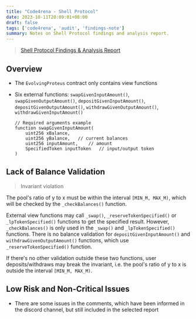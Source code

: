 ```yaml
---
title: "Code4rena - Shell Protocol"
date: 2023-10-11T20:09:01+08:00
draft: false
tags: ['code4rena', 'audit', 'findings-note']
summary: Notes on Shell Protocol findings and analysis report.
---
```


> [Shell Protocol Findings & Analysis Report](https://code4rena.com/reports/2023-08-shell)

## Overview

- The `EvolvingProteus` contract only contains view functions
- Six external functions: `swapGivenInputAmount()`, `swapGivenOutputAmount()`, `depositGivenInputAmount()`, `depositGivenOutputAmount()`, `withdrawGivenOutputAmount()`, `withdrawGivenInputAmount()`

    ```solidity
    // Required arguments example
    function swapGivenInputAmount(
        uint256 xBalance,
        uint256 yBalance,   // current balances
        uint256 inputAmount,    // amount
        SpecifiedToken inputToken   // input/output token
    )
    ```

## Lack of Balance Validation

> Invariant violation

The pool's ratio of y to x must be within the interval `[MIN_M, MAX_M)`, which will be checked by the `_checkBalances()` function.

External view functions may call `_swap()`, `_reserveTokenSpecified()` or `_lpTokenSpecified()` functions to get the specified result. However, `_checkBalances()` is only used in the `_swap()` and `_lpTokenSpecified()` functions. There is no balance validation for `depositGivenInputAmount()` and `withdrawGivenOutputAmount()` functions, which use `_reserveTokenSpecified()` function.

If there's no other validation outside these two functions, user deposits/withdraws may break the invariant, i.e. the pool's ratio of y to x is outside the interval `[MIN_M, MAX_M)`.

## Low Risk and Non-Critical Issues

- There are some issues in the comments, which have been informed in the discord channel, but still included in the selected report
